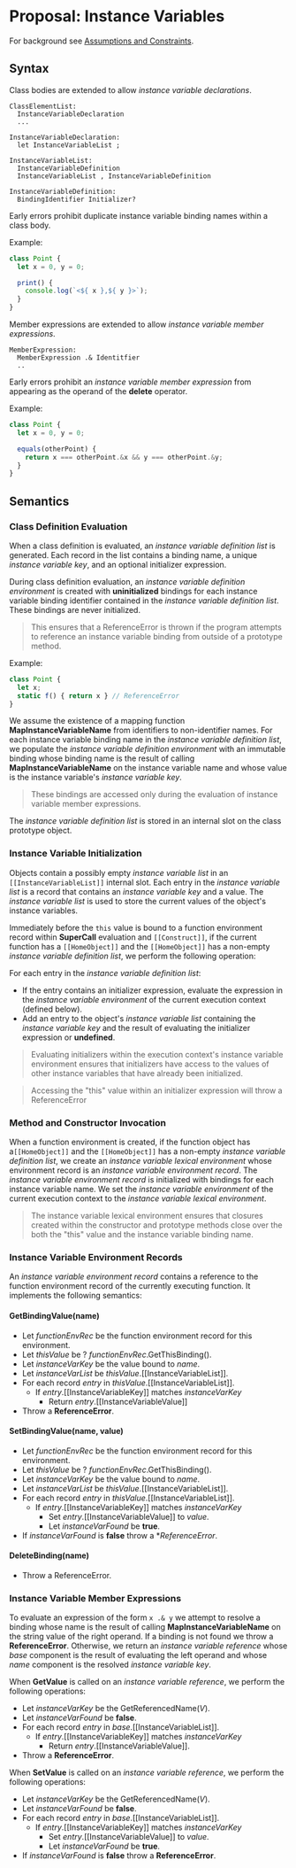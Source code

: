 # Proposal: Instance Variables

For background see [Assumptions and Constraints](../docs/assumptions-and-constraints.md).

## Syntax

Class bodies are extended to allow *instance variable declarations*.

```
ClassElementList:
  InstanceVariableDeclaration
  ...

InstanceVariableDeclaration:
  let InstanceVariableList ;

InstanceVariableList:
  InstanceVariableDefinition
  InstanceVariableList , InstanceVariableDefinition

InstanceVariableDefinition:
  BindingIdentifier Initializer?
```

Early errors prohibit duplicate instance variable binding names within a class body.

Example:

```js
class Point {
  let x = 0, y = 0;

  print() {
    console.log(`<${ x },${ y }>`);
  }
}
```

Member expressions are extended to allow *instance variable member expressions*.

```
MemberExpression:
  MemberExpression .& Identitfier
  ..
```

Early errors prohibit an *instance variable member expression* from appearing as the operand of the **delete** operator.

Example:

```js
class Point {
  let x = 0, y = 0;

  equals(otherPoint) {
    return x === otherPoint.&x && y === otherPoint.&y;
  }
}
```

## Semantics

### Class Definition Evaluation

When a class definition is evaluated, an *instance variable definition list* is generated. Each record in the list contains a binding name, a unique *instance variable key*, and an optional initializer expression.

During class definition evaluation, an *instance variable definition environment* is created with **uninitialized** bindings for each instance variable binding identifier contained in the *instance variable definition list*. These bindings are never initialized.

> This ensures that a ReferenceError is thrown if the program attempts to reference an instance variable binding from outside of a prototype method.

Example:

```js
class Point {
  let x;
  static f() { return x } // ReferenceError
}
```

We assume the existence of a mapping function **MapInstanceVariableName** from identifiers to non-identifier names. For each instance variable binding name in the *instance variable definition list*, we populate the *instance variable definition environment* with an immutable binding whose binding name is the result of calling **MapInstanceVariableName** on the instance variable name and whose value is the instance variable's *instance variable key*.

> These bindings are accessed only during the evaluation of instance variable member expressions.

The *instance variable definition list* is stored in an internal slot on the class prototype object.

### Instance Variable Initialization

Objects contain a possibly empty *instance variable list* in an `[[InstanceVariableList]]` internal slot. Each entry in the *instance variable list* is a record that contains an *instance variable key* and a value. The *instance variable list* is used to store the current values of the object's instance variables.

Immediately before the `this` value is bound to a function environment record within **SuperCall** evaluation and `[[Construct]]`, if the current function has a `[[HomeObject]]` and the `[[HomeObject]]` has a non-empty *instance variable definition list*, we perform the following operation:

For each entry in the *instance variable definition list*:

- If the entry contains an initializer expression, evaluate the expression in the *instance variable environment* of the current execution context (defined below).
- Add an entry to the object's *instance variable list* containing the *instance variable key* and the result of evaluating the initializer expression or **undefined**.

> Evaluating initializers within the execution context's instance variable environment ensures that initializers have access to the values of other instance variables that have already been initialized.

> Accessing the "this" value within an initializer expression will throw a ReferenceError

### Method and Constructor Invocation

When a function environment is created, if the function object has a`[[HomeObject]]` and the `[[HomeObject]]` has a non-empty *instance variable definition list*, we create an *instance variable lexical environment* whose environment record is an *instance variable environment record*. The *instance variable environment record* is initialized with bindings for each instance variable name. We set the *instance variable environment* of the current execution context to the *instance variable lexical environment*.

> The instance variable lexical environment ensures that closures created within the constructor and prototype methods close over the both the "this" value and the instance variable binding name.

### Instance Variable Environment Records

An *instance variable environment record* contains a reference to the function environment record of the currently executing function. It implements the following semantics:

#### GetBindingValue(name)

- Let *functionEnvRec* be the function environment record for this environment.
- Let *thisValue* be ? *functionEnvRec*.GetThisBinding().
- Let *instanceVarKey* be the value bound to *name*.
- Let *instanceVarList* be *thisValue*.[[InstanceVariableList]].
- For each record *entry* in *thisValue*.[[InstanceVariableList]].
  - If *entry*.[[InstanceVariableKey]] matches *instanceVarKey*
    - Return *entry*.[[InstanceVariableValue]]
- Throw a **ReferenceError**.

#### SetBindingValue(name, value)

- Let *functionEnvRec* be the function environment record for this environment.
- Let *thisValue* be ? *functionEnvRec*.GetThisBinding().
- Let *instanceVarKey* be the value bound to *name*.
- Let *instanceVarList* be *thisValue*.[[InstanceVariableList]].
- For each record *entry* in *thisValue*.[[InstanceVariableList]].
  - If *entry*.[[InstanceVariableKey]] matches *instanceVarKey*
    - Set *entry*.[[InstanceVariableValue]] to *value*.
    - Let *instanceVarFound* be **true**.
- If *instanceVarFound* is **false** throw a **ReferenceError*.

#### DeleteBinding(name)

- Throw a ReferenceError.

### Instance Variable Member Expressions

To evaluate an expression of the form `x .& y` we attempt to resolve a binding whose name is the result of calling **MapInstanceVariableName** on the string value of the right operand. If a binding is not found we throw a **ReferenceError**. Otherwise, we return an *instance variable reference* whose *base* component is the result of evaluating the left operand and whose *name* component is the resolved *instance variable key*.

When **GetValue** is called on an *instance variable reference*, we perform the following operations:

- Let *instanceVarKey* be the GetReferencedName(*V*).
- Let *instanceVarFound* be **false**.
- For each record *entry* in *base*.[[InstanceVariableList]].
  - If *entry*.[[InstanceVariableKey]] matches *instanceVarKey*
    - Return *entry*.[[InstanceVariableValue]].
- Throw a **ReferenceError**.

When **SetValue** is called on an *instance variable reference*, we perform the following operations:

- Let *instanceVarKey* be the GetReferencedName(*V*).
- Let *instanceVarFound* be **false**.
- For each record *entry* in *base*.[[InstanceVariableList]].
  - If *entry*.[[InstanceVariableKey]] matches *instanceVarKey*
    - Set *entry*.[[InstanceVariableValue]] to *value*.
    - Let *instanceVarFound* be **true**.
- If *instanceVarFound* is **false** throw a **ReferenceError**.
